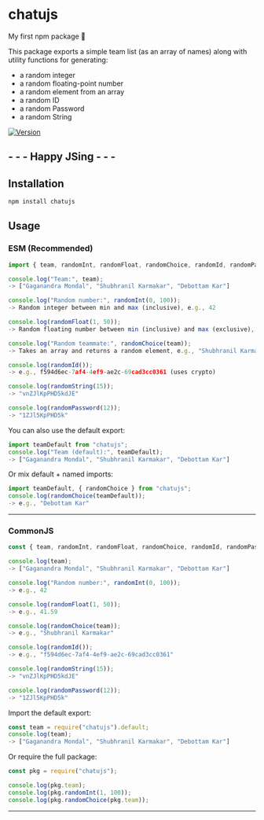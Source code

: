 # chatujs

My first npm package 🚀

This package exports a simple team list (as an array of names) along with utility functions for generating:

- a random integer
- a random floating-point number
- a random element from an array
- a random ID
- a random Password
- a random String

[![Version](https://img.shields.io/badge/version-1.2.1-blue)]()

## - - - Happy JSing - - -

## Installation

```bash
npm install chatujs
```

## Usage

### ESM (Recommended)

```js
import { team, randomInt, randomFloat, randomChoice, randomId, randomPassword, randomString } from "chatujs";

console.log("Team:", team);
-> ["Gaganandra Mondal", "Shubhranil Karmakar", "Debottam Kar"]

console.log("Random number:", randomInt(0, 100));
-> Random integer between min and max (inclusive), e.g., 42

console.log(randomFloat(1, 50));
-> Random floating number between min (inclusive) and max (exclusive), e.g., 41.59

console.log("Random teammate:", randomChoice(team));
-> Takes an array and returns a random element, e.g., "Shubhranil Karmakar"

console.log(randomId());
-> e.g., f594d6ec-7af4-4ef9-ae2c-69cad3cc0361 (uses crypto)

console.log(randomString(15));
-> "vnZJlKpPHD5kdJE"

console.log(randomPassword(12));
-> "1ZJl5KpPHD5k"

```

You can also use the default export:

```js
import teamDefault from "chatujs";
console.log("Team (default):", teamDefault);
-> ["Gaganandra Mondal", "Shubhranil Karmakar", "Debottam Kar"]
```

Or mix default + named imports:

```js
import teamDefault, { randomChoice } from "chatujs";
console.log(randomChoice(teamDefault));
-> e.g., "Debottam Kar"
```

---

### CommonJS

```js
const { team, randomInt, randomFloat, randomChoice, randomId, randomPassword, randomString } = require("chatujs");

console.log(team);
-> ["Gaganandra Mondal", "Shubhranil Karmakar", "Debottam Kar"]

console.log("Random number:", randomInt(0, 100));
-> e.g., 42

console.log(randomFloat(1, 50));
-> e.g., 41.59

console.log(randomChoice(team));
-> e.g., "Shubhranil Karmakar"

console.log(randomId());
-> e.g., "f594d6ec-7af4-4ef9-ae2c-69cad3cc0361"

console.log(randomString(15));
-> "vnZJlKpPHD5kdJE"

console.log(randomPassword(12));
-> "1ZJl5KpPHD5k"

```

Import the default export:

```js
const team = require("chatujs").default;
console.log(team);
-> ["Gaganandra Mondal", "Shubhranil Karmakar", "Debottam Kar"]
```

Or require the full package:

```js
const pkg = require("chatujs");

console.log(pkg.team);
console.log(pkg.randomInt(1, 100));
console.log(pkg.randomChoice(pkg.team));
```

---
